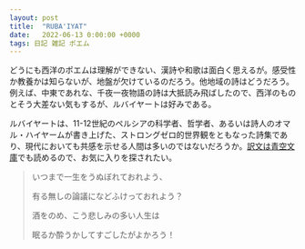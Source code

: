 ```yaml
---
layout: post
title:  "RUBA'IYAT"
date:   2022-06-13 0:00:00 +0000
tags: 日記 雑記 ポエム
---
```


どうにも西洋のポエムは理解ができない、漢詩や和歌は面白く思えるが。感受性か教養かは知らないが、地盤が欠けているのだろう。他地域の詩はどうだろう。例えば、中東であれな、千夜一夜物語の詩は大抵読み飛ばしたので、西洋のものとそう大差ない気もするが、ルバイヤートは好みである。

ルバイヤートは、11-12世紀のペルシアの科学者、哲学者、あるいは詩人のオマル・ハイヤームが書き上げた、ストロングゼロ的世界観をともなった詩集であり、現代においても共感を示せる人間は多いのではないだろうか。[訳文は青空文庫](https://www.aozora.gr.jp/cards/000288/files/1760_23850.html)でも読めるので、お気に入りを探されたい。

>いつまで一生をうぬぼれておれよう、
>
>有る無しの論議になどふけっておれよう？
>
>酒をのめ、こう悲しみの多い人生は
>
>眠るか酔うかしてすごしたがよかろう！